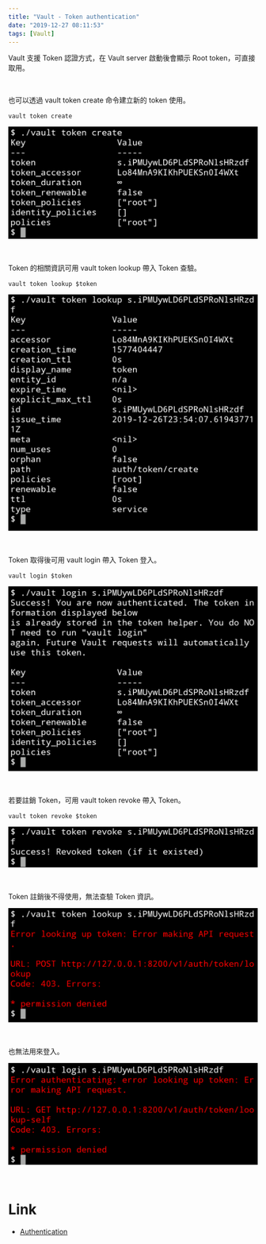 ```yaml
---
title: "Vault - Token authentication"
date: "2019-12-27 08:11:53"
tags: [Vault]
---
```



Vault 支援 Token 認證方式，在 Vault server 啟動後會顯示 Root token，可直接取用。  

<!-- More -->

</br>


也可以透過 vault token create 命令建立新的 token 使用。

    vault token create

![1.png](1.png)

</br>


Token 的相關資訊可用 vault token lookup 帶入 Token 查驗。

    vault token lookup $token

![2.png](2.png)

</br>


Token 取得後可用 vault login 帶入 Token 登入。  

    vault login $token

![3.png](3.png)

</br>


若要註銷 Token，可用 vault token revoke 帶入 Token。  

    vault token revoke $token

![4.png](4.png)

</br>


Token 註銷後不得使用，無法查驗 Token 資訊。  

![5.png](5.png)

</br>


也無法用來登入。  

![6.png](6.png)

</br>


Link
=====
* [Authentication](https://learn.hashicorp.com/vault/getting-started/authentication)

